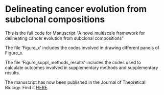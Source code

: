 # Delineating cancer evolution from subclonal compositions

This is the full code for Manuscript "A novel multiscale framework for delineating cancer evolution from subclonal compositions"

The file 'Figure_x' includes the codes involved in drawing different panels of Figure_x.

The file 'Figure_suppl_methods_results' includes the codes used to calculate outcomes involved in supplementary methods and supplementary results.

The manuscript has now been published in the Journal of Theoretical Biology. Find it [HERE](https://doi.org/10.1016/j.jtbi.2024.111743).
